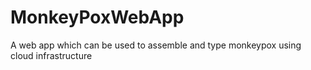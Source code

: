 # MonkeyPoxWebApp
A web app which can be used to assemble and type monkeypox using cloud infrastructure
